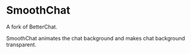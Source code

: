 # SmoothChat

A fork of BetterChat.

SmoothChat animates the chat background and makes chat background transparent.
